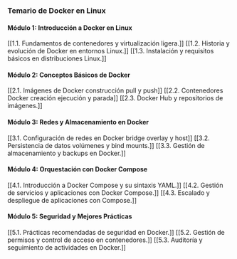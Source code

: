 ### Temario de Docker en Linux

#### Módulo 1: Introducción a Docker en Linux

[[1.1. Fundamentos de contenedores y virtualización ligera.]]
[[1.2. Historia y evolución de Docker en entornos Linux.]] 
[[1.3. Instalación y requisitos básicos en distribuciones Linux.]]

#### Módulo 2: Conceptos Básicos de Docker

[[2.1. Imágenes de Docker construcción pull y push]] 
[[2.2. Contenedores Docker creación ejecución y parada]]
[[2.3. Docker Hub y repositorios de imágenes.]]

#### Módulo 3: Redes y Almacenamiento en Docker

[[3.1. Configuración de redes en Docker bridge overlay y host]] 
[[3.2. Persistencia de datos volúmenes y bind mounts.]]
[[3.3. Gestión de almacenamiento y backups en Docker.]]

#### Módulo 4: Orquestación con Docker Compose

[[4.1. Introducción a Docker Compose y su sintaxis YAML.]] 
[[4.2. Gestión de servicios y aplicaciones con Docker Compose.]] 
[[4.3. Escalado y despliegue de aplicaciones con Compose.]]

#### Módulo 5: Seguridad y Mejores Prácticas

[[5.1. Prácticas recomendadas de seguridad en Docker.]] 
[[5.2. Gestión de permisos y control de acceso en contenedores.]]
[[5.3. Auditoría y seguimiento de actividades en Docker.]]